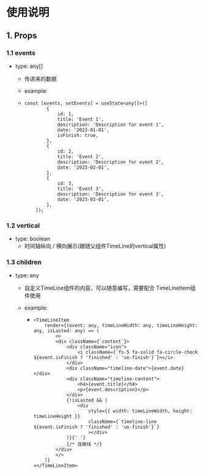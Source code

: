 # 使用说明

## 1. Props

### 1.1 events

* type: any[]

  *  传进来的数据

  *  example:

    * ```tsx
      const [events, setEvents] = useState<any[]>([
              {
                  id: 1,
                  title: 'Event 1',
                  description: 'Description for event 1',
                  date: '2023-01-01',
                  isFinish: true,
              },
              {
                  id: 2,
                  title: 'Event 2',
                  description: 'Description for event 2',
                  date: '2023-02-01',
              },
              {
                  id: 3,
                  title: 'Event 3',
                  description: 'Description for event 3',
                  date: '2023-03-01',
              },
          ]);
      ```



### 1.2 vertical

* type: boolean
  * 时间轴纵向 / 横向展示(跟随父组件TimeLine的vertical属性)



### 1.3 children

* type: any

  * 自定义TimeLine组件的内容，可以随意编写，需要配合 TimeLineItem组件使用

  * example:

    * ```tsx
      <TimeLineItem
          render={(event: any, timeLineWidth: any, timeLineHeight: any, isLasted: any) => (
              <>
              <div className={`content`}>
                  <div className="icon">
                      <i className={`fs-5 fa-solid fa-circle-check ${event.isFinish ? 'finished' : 'un-finish'}`}></i>
                  </div>
                  <div className="timeline-date">{event.date}</div>
                  <div className="timeline-content">
                      <h4>{event.title}</h4>
                      <p>{event.description}</p>
                  </div>
                  {!isLasted && (
                      <div
                          style={{ width: timeLineWidth, height: timeLineHeight }}
                          className={`timeline-line ${event.isFinish ? 'finished' : 'un-finish'}`}
                          ></div>
                  )}{' '}
                  {/* 连接线 */}
              </div>
              </>
          )}
      ></TimeLineItem>
      ```

      

